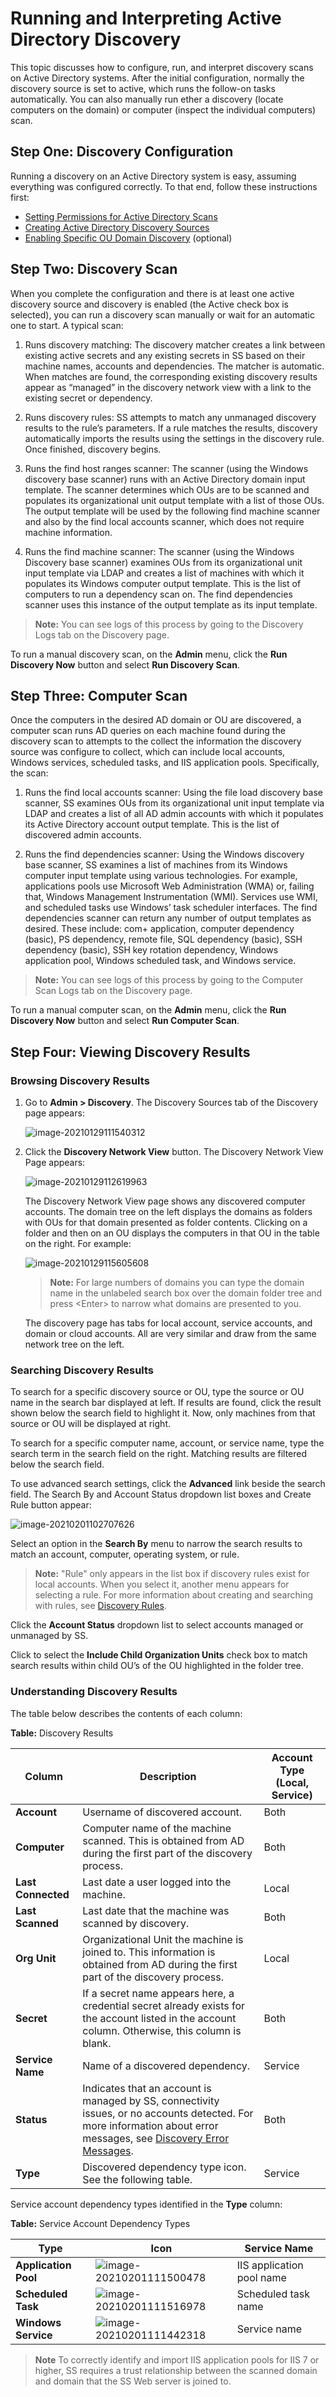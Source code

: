 [title]: # (Running AD Discovery)
[tags]: # (discovery,active directory)
[priority]: # (1000)

# Running and Interpreting Active Directory Discovery

This topic discusses how to configure, run, and interpret discovery scans on Active Directory systems. After the initial configuration, normally the discovery source is set to active, which runs the follow-on tasks automatically. You can also manually run ether a discovery (locate computers on the domain) or computer (inspect the individual computers) scan.

## Step One: Discovery Configuration

Running a discovery on an Active Directory system is easy, assuming everything was configured correctly. To that end, follow these instructions first:

- [Setting Permissions for Active Directory Scans](../permissions-active-directory-discovery/index.md)
- [Creating Active Directory Discovery Sources](../creating-active-directory-discovery-source/index.md)
- [Enabling Specific OU Domain Discovery](../../../general-information/enabling-specific-ou-domain-discovery/index.md) (optional)

## Step Two: Discovery Scan

When you complete the configuration and there is at least one active discovery source and discovery is enabled (the Active check box is selected), you can run a discovery scan manually or wait for an automatic one to start. A typical scan:

1. Runs discovery matching: The discovery matcher creates a link between existing active secrets and any existing secrets in SS based on their machine names, accounts and dependencies. The matcher is automatic. When matches are found, the corresponding existing discovery results appear as “managed” in the discovery network view with a link to the existing secret or dependency.

1. Runs discovery rules: SS attempts to match any unmanaged discovery results to the rule’s parameters. If a rule matches the results, discovery automatically imports the results using the settings in the discovery rule. Once finished, discovery begins.

1. Runs the find host ranges scanner: The scanner (using the Windows discovery base scanner) runs with an Active Directory domain input template. The scanner determines which OUs are to be scanned and populates its organizational unit output template with a list of those OUs. The output template will be used by the following find machine scanner and also by the find local accounts scanner, which does not require machine information.

1. Runs the find machine scanner: The scanner (using the Windows Discovery base scanner) examines OUs from its organizational unit input template via LDAP and creates a list of machines with which it populates its Windows computer output template. This is the list of computers to run a dependency scan on. The find dependencies scanner uses this instance of the output template as its input template.

> **Note:** You can see logs of this process by going to the Discovery Logs tab on the Discovery page.

To run a manual discovery scan, on the **Admin** menu, click the **Run Discovery Now** button and select **Run Discovery Scan**. 

## Step Three: Computer Scan

Once the computers in the desired AD domain or OU are discovered, a computer scan runs AD queries on each machine found during the discovery scan to attempts to the collect the information the discovery source was configure to collect, which can include local accounts, Windows services, scheduled tasks, and IIS application pools. Specifically, the scan:

1. Runs the find local accounts scanner: Using the file load discovery base scanner, SS examines OUs from its organizational unit input template via LDAP and creates a list of all AD admin accounts with which it populates its Active Directory account output template. This is the list of discovered admin accounts.

1. Runs the find dependencies scanner: Using the Windows discovery base scanner, SS examines a list of machines from its Windows computer input template using various technologies. For example, applications pools use Microsoft Web Administration (WMA) or, failing that, Windows Management Instrumentation (WMI). Services use WMI, and scheduled tasks use Windows’ task scheduler interfaces. The find dependencies scanner can return any number of output templates as desired. These include: com+ application, computer dependency (basic), PS dependency, remote file, SQL dependency (basic), SSH dependency (basic), SSH key rotation dependency, Windows application pool, Windows scheduled task, and Windows service.

> **Note:** You can see logs of this process by going to the Computer Scan Logs tab on the Discovery page.

To run a manual computer scan, on the **Admin** menu, click the **Run Discovery Now** button and select **Run Computer Scan**.

## Step Four: Viewing Discovery Results

### Browsing Discovery Results

1. Go to **Admin \> Discovery**. The Discovery Sources tab of the Discovery page appears: 

   ![image-20210129111540312](images/image-20210129111540312.png)

1. Click the **Discovery Network View** button.  The Discovery Network View Page appears:

   ![image-20210129112619963](images/image-20210129112619963.png)

   The Discovery Network View page shows any discovered computer accounts. The domain tree on the left displays the domains as folders with OUs for that domain presented as folder contents. Clicking on a folder and then on an OU displays the computers in that OU in the table on the right. For example:

   ![image-20210129115605608](images/image-20210129115605608.png)

   > **Note:** For large numbers of domains you can type the domain name in the unlabeled search box over the domain folder tree and press \<Enter\> to narrow what domains are presented to you. 
   
   The discovery page has tabs for local account, service accounts, and domain or cloud accounts.  All are very similar and draw from the same network tree on the left. 

### Searching Discovery Results

To search for a specific discovery source or OU, type the source or OU name in the search bar displayed at left. If results are found, click the result shown below the search field to highlight it. Now, only machines from that source or OU will be displayed at right.

To search for a specific computer name, account, or service name, type the search term in the search field on the right. Matching results are filtered below the search field. 

To use advanced search settings, click the **Advanced** link beside the search field. The Search By and Account Status dropdown list boxes and Create Rule button appear:

![image-20210201102707626](images/image-20210201102707626.png)

Select an option in the **Search By** menu to narrow the search results to match an account, computer, operating system, or rule.

> **Note:** "Rule" only appears in the list box if discovery rules exist for local accounts. When you select it, another menu appears for selecting a rule. For more information about creating and searching with rules, see [Discovery Rules](../../../general-information/discovery-rules/index.md).

Click the **Account Status** dropdown list to select accounts managed or unmanaged by SS.

Click to select the **Include Child Organization Units** check box to match search results within child OU’s of the OU highlighted in the folder tree.

### Understanding Discovery Results

The table below describes the contents of each column:

**Table:** Discovery Results

| Column             | Description                                                  | Account Type  (Local,  Service) |
| ------------------ | ------------------------------------------------------------ | ------------------------------- |
| **Account**        | Username of discovered account.                              | Both                            |
| **Computer**       | Computer  name of the machine scanned. This is obtained from AD during the  first part of the discovery process. | Both                            |
| **Last Connected** | Last date a user logged into the machine.                    | Local                           |
| **Last Scanned**   | Last  date that the machine was scanned by discovery.        | Both                            |
| **Org Unit**       | Organizational Unit the machine is joined to. This information is obtained from AD during the first part of the discovery process. | Local                           |
| **Secret**         | If a secret name appears here, a credential secret already exists for the account listed in the account column. Otherwise, this column is blank. | Both                            |
| **Service Name**   | Name of  a discovered dependency.                            | Service                         |
| **Status**         | Indicates that an account is managed by SS, connectivity issues, or no accounts detected. For more information about error messages, see [Discovery Error Messages](../../../general-information/discovery-error-messages/index.md). | Both                            |
| **Type**           | Discovered dependency type icon. See the following table.    | Service                         |

Service account dependency types identified in the **Type** column:

**Table:** Service Account Dependency Types

| Type                 | Icon                                                         | Service Name              |
| -------------------- | ------------------------------------------------------------ | ------------------------- |
| **Application Pool** | ![image-20210201111500478](images/image-20210201111500478.png) | IIS application pool name |
| **Scheduled Task**   | ![image-20210201111516978](images/image-20210201111516978.png) | Scheduled task name       |
| **Windows Service**  | ![image-20210201111442318](images/image-20210201111442318.png) | Service name              |

> **Note**  To correctly identify and import IIS application pools for IIS 7 or higher, SS requires a trust relationship between the scanned domain and domain that the SS Web server is joined to. 